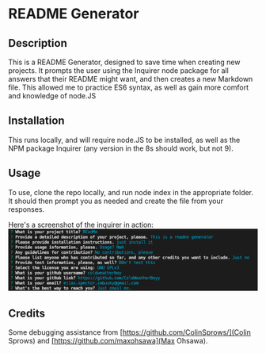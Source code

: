 # README Generator

  ## Description
  
  This is a README Generator, designed to save time when creating new projects. It prompts the user using the Inquirer node package for all answers that their README might want, and then creates a new Markdown file. This allowed me to practice ES6 syntax, as well as gain more comfort and knowledge of node.JS
  
  ## Installation
  
  This runs locally, and will require node.JS to be installed, as well as the NPM package Inquirer (any version in the 8s should work, but not 9).
  
  ## Usage
  
  To use, clone the repo locally, and run node index in the appropriate folder. It should then prompt you as needed and create the file from your responses.

  Here's a screenshot of the inquirer in action:
  ![screenshot of inquirer with dummy answers](./screenshot.png)
    
  ## Credits

  Some debugging assistance from [https://github.com/ColinSprows/](Colin Sprows) and [https://github.com/maxohsawa](Max Ohsawa).
  

  